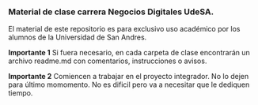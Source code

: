 ### Material de clase carrera Negocios Digitales UdeSA.
El material de este repositorio es para exclusivo uso académico por los alumnos de la Universidad de San Andres.

**Importante 1**
Si fuera necesario, en cada carpeta de clase encontrarán un archivo readme.md con comentarios, instrucciones o avisos.

**Importante 2**
Comiencen a trabajar en el proyecto integrador. No lo dejen para último momomento. No es dificil pero va a necesitar que le dediquen tiempo.
